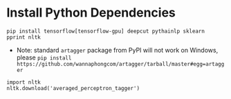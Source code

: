 # Install Python Dependencies

```
pip install tensorflow[tensorflow-gpu] deepcut pythainlp sklearn pprint nltk
```

* Note: standard ```artagger``` package from PyPI will not work on Windows, please ```pip install https://github.com/wannaphongcom/artagger/tarball/master#egg=artagger```

```
import nltk
nltk.download('averaged_perceptron_tagger')
```